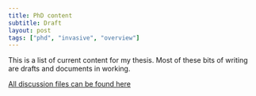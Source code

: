 ```yaml
---
title: PhD content
subtitle: Draft
layout: post
tags: ["phd", "invasive", "overview"]
---
```


This is a list of current content for my thesis. Most of these bits of writing are drafts and documents in working. 

[All discussion files can be found here]("https://github.com/davan690")


